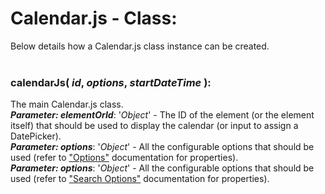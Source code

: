 # Calendar.js - Class:

Below details how a Calendar.js class instance can be created.
<br>
<br>

### **calendarJs( *id*, *options*, *startDateTime* )**:
The main Calendar.js class.
<br>
***Parameter: elementOrId***: '*Object*' - The ID of the element (or the element itself) that should be used to display the calendar (or input to assign a DatePicker).
<br>
***Parameter: options***: '*Object*' - All the configurable options that should be used (refer to ["Options"](OPTIONS.md) documentation for properties).
<br>
***Parameter: options***: '*Object*' - All the configurable options that should be used (refer to ["Search Options"](SEARCH_OPTIONS.md) documentation for properties).